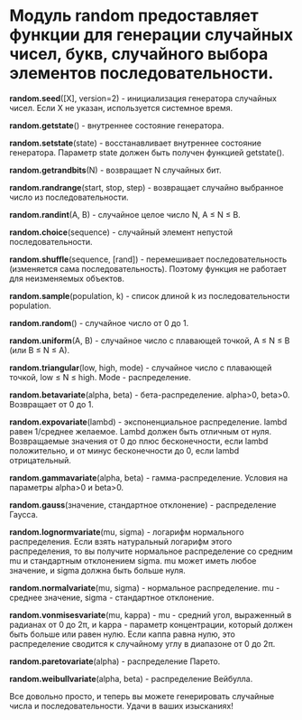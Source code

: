 # Модуль random предоставляет функции для генерации случайных чисел, букв, случайного выбора элементов последовательности.

**random.seed**([X], version=2) - инициализация генератора случайных чисел. Если X не указан, используется системное время.

**random.getstate**() - внутреннее состояние генератора.

**random.setstate**(state) - восстанавливает внутреннее состояние генератора. Параметр state должен быть получен функцией getstate().

**random.getrandbits**(N) - возвращает N случайных бит.

**random.randrange**(start, stop, step) - возвращает случайно выбранное число из последовательности.

**random.randint**(A, B) - случайное целое число N, A ≤ N ≤ B.

**random.choice**(sequence) - случайный элемент непустой последовательности.

**random.shuffle**(sequence, [rand]) - перемешивает последовательность (изменяется сама последовательность). Поэтому функция не работает для неизменяемых объектов.

**random.sample**(population, k) - список длиной k из последовательности population.

**random.random**() - случайное число от 0 до 1.

**random.uniform**(A, B) - случайное число с плавающей точкой, A ≤ N ≤ B (или B ≤ N ≤ A).

**random.triangular**(low, high, mode) - случайное число с плавающей точкой, low ≤ N ≤ high. Mode - распределение.

**random.betavariate**(alpha, beta) - бета-распределение. alpha>0, beta>0. Возвращает от 0 до 1.

**random.expovariate**(lambd) - экспоненциальное распределение. lambd равен 1/среднее желаемое. Lambd должен быть отличным от нуля. Возвращаемые значения от 0 до плюс бесконечности, если lambd положительно, и от минус бесконечности до 0, если lambd отрицательный.

**random.gammavariate**(alpha, beta) - гамма-распределение. Условия на параметры alpha>0 и beta>0.

**random.gauss**(значение, стандартное отклонение) - распределение Гаусса.

**random.lognormvariate**(mu, sigma) - логарифм нормального распределения. Если взять натуральный логарифм этого распределения, то вы получите нормальное распределение со средним mu и стандартным отклонением sigma. mu может иметь любое значение, и sigma должна быть больше нуля.

**random.normalvariate**(mu, sigma) - нормальное распределение. mu - среднее значение, sigma - стандартное отклонение.

**random.vonmisesvariate**(mu, kappa) - mu - средний угол, выраженный в радианах от 0 до 2π, и kappa - параметр концентрации, который должен быть больше или равен нулю. Если каппа равна нулю, это распределение сводится к случайному углу в диапазоне от 0 до 2π.

**random.paretovariate**(alpha) - распределение Парето.

**random.weibullvariate**(alpha, beta) - распределение Вейбулла.

Все довольно просто, и теперь вы можете генерировать случайные числа и последовательности. Удачи в ваших изысканиях!